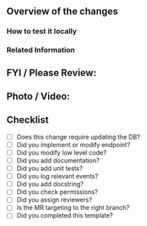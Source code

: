 ## Overview of the changes

### How to test it locally

### Related Information

## FYI / Please Review:

## Photo / Video:

## Checklist

- [ ] Does this change require updating the DB?
- [ ] Did you implement or modify endpoint?
- [ ] Did you modify low level code?
- [ ] Did you add documentation?
- [ ] Did you add unit tests?
- [ ] Did you log relevant events?
- [ ] Did you add docstring?
- [ ] Did you check permissions?
- [ ] Did you assign reviewers?
- [ ] Is the MR targeting to the right branch?
- [ ] Did you completed this template?
